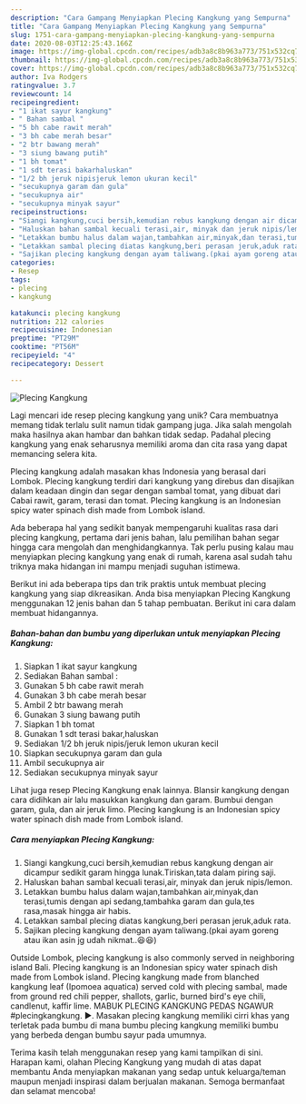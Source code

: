 ```yaml
---
description: "Cara Gampang Menyiapkan Plecing Kangkung yang Sempurna"
title: "Cara Gampang Menyiapkan Plecing Kangkung yang Sempurna"
slug: 1751-cara-gampang-menyiapkan-plecing-kangkung-yang-sempurna
date: 2020-08-03T12:25:43.166Z
image: https://img-global.cpcdn.com/recipes/adb3a8c8b963a773/751x532cq70/plecing-kangkung-foto-resep-utama.jpg
thumbnail: https://img-global.cpcdn.com/recipes/adb3a8c8b963a773/751x532cq70/plecing-kangkung-foto-resep-utama.jpg
cover: https://img-global.cpcdn.com/recipes/adb3a8c8b963a773/751x532cq70/plecing-kangkung-foto-resep-utama.jpg
author: Iva Rodgers
ratingvalue: 3.7
reviewcount: 14
recipeingredient:
- "1 ikat sayur kangkung"
- " Bahan sambal "
- "5 bh cabe rawit merah"
- "3 bh cabe merah besar"
- "2 btr bawang merah"
- "3 siung bawang putih"
- "1 bh tomat"
- "1 sdt terasi bakarhaluskan"
- "1/2 bh jeruk nipisjeruk lemon ukuran kecil"
- "secukupnya garam dan gula"
- "secukupnya air"
- "secukupnya minyak sayur"
recipeinstructions:
- "Siangi kangkung,cuci bersih,kemudian rebus kangkung dengan air dicampur sedikit garam hingga lunak.Tiriskan,tata dalam piring saji."
- "Haluskan bahan sambal kecuali terasi,air, minyak dan jeruk nipis/lemon."
- "Letakkan bumbu halus dalam wajan,tambahkan air,minyak,dan terasi,tumis dengan api sedang,tambahka garam dan gula,tes rasa,masak hingga air habis."
- "Letakkan sambal plecing diatas kangkung,beri perasan jeruk,aduk rata."
- "Sajikan plecing kangkung dengan ayam taliwang.(pkai ayam goreng atau ikan asin jg udah nikmat..😆😆)"
categories:
- Resep
tags:
- plecing
- kangkung

katakunci: plecing kangkung 
nutrition: 212 calories
recipecuisine: Indonesian
preptime: "PT29M"
cooktime: "PT56M"
recipeyield: "4"
recipecategory: Dessert

---
```



![Plecing Kangkung](https://img-global.cpcdn.com/recipes/adb3a8c8b963a773/751x532cq70/plecing-kangkung-foto-resep-utama.jpg)

Lagi mencari ide resep plecing kangkung yang unik? Cara membuatnya memang tidak terlalu sulit namun tidak gampang juga. Jika salah mengolah maka hasilnya akan hambar dan bahkan tidak sedap. Padahal plecing kangkung yang enak seharusnya memiliki aroma dan cita rasa yang dapat memancing selera kita.

Plecing kangkung adalah masakan khas Indonesia yang berasal dari Lombok. Plecing kangkung terdiri dari kangkung yang direbus dan disajikan dalam keadaan dingin dan segar dengan sambal tomat, yang dibuat dari Cabai rawit, garam, terasi dan tomat. Plecing kangkung is an Indonesian spicy water spinach dish made from Lombok island.

Ada beberapa hal yang sedikit banyak mempengaruhi kualitas rasa dari plecing kangkung, pertama dari jenis bahan, lalu pemilihan bahan segar hingga cara mengolah dan menghidangkannya. Tak perlu pusing kalau mau menyiapkan plecing kangkung yang enak di rumah, karena asal sudah tahu triknya maka hidangan ini mampu menjadi suguhan istimewa.


Berikut ini ada beberapa tips dan trik praktis untuk membuat plecing kangkung yang siap dikreasikan. Anda bisa menyiapkan Plecing Kangkung menggunakan 12 jenis bahan dan 5 tahap pembuatan. Berikut ini cara dalam membuat hidangannya.

<!--inarticleads1-->

##### Bahan-bahan dan bumbu yang diperlukan untuk menyiapkan Plecing Kangkung:

1. Siapkan 1 ikat sayur kangkung
1. Sediakan  Bahan sambal :
1. Gunakan 5 bh cabe rawit merah
1. Gunakan 3 bh cabe merah besar
1. Ambil 2 btr bawang merah
1. Gunakan 3 siung bawang putih
1. Siapkan 1 bh tomat
1. Gunakan 1 sdt terasi bakar,haluskan
1. Sediakan 1/2 bh jeruk nipis/jeruk lemon ukuran kecil
1. Siapkan secukupnya garam dan gula
1. Ambil secukupnya air
1. Sediakan secukupnya minyak sayur


Lihat juga resep Plecing Kangkung enak lainnya. Blansir kangkung dengan cara didihkan air lalu masukkan kangkung dan garam. Bumbui dengan garam, gula, dan air jeruk limo. Plecing kangkung is an Indonesian spicy water spinach dish made from Lombok island. 

<!--inarticleads2-->

##### Cara menyiapkan Plecing Kangkung:

1. Siangi kangkung,cuci bersih,kemudian rebus kangkung dengan air dicampur sedikit garam hingga lunak.Tiriskan,tata dalam piring saji.
1. Haluskan bahan sambal kecuali terasi,air, minyak dan jeruk nipis/lemon.
1. Letakkan bumbu halus dalam wajan,tambahkan air,minyak,dan terasi,tumis dengan api sedang,tambahka garam dan gula,tes rasa,masak hingga air habis.
1. Letakkan sambal plecing diatas kangkung,beri perasan jeruk,aduk rata.
1. Sajikan plecing kangkung dengan ayam taliwang.(pkai ayam goreng atau ikan asin jg udah nikmat..😆😆)


Outside Lombok, plecing kangkung is also commonly served in neighboring island Bali. Plecing kangkung is an Indonesian spicy water spinach dish made from Lombok island. Plecing kangkung made from blanched kangkung leaf (Ipomoea aquatica) served cold with plecing sambal, made from ground red chili pepper, shallots, garlic, burned bird&#39;s eye chili, candlenut, kaffir lime. MABUK PLECING KANGKUNG PEDAS NGAWUR #plecingkangkung. ►. Masakan plecing kangkung memiliki cirri khas yang terletak pada bumbu di mana bumbu plecing kangkung memiliki bumbu yang berbeda dengan bumbu sayur pada umumnya. 

Terima kasih telah menggunakan resep yang kami tampilkan di sini. Harapan kami, olahan Plecing Kangkung yang mudah di atas dapat membantu Anda menyiapkan makanan yang sedap untuk keluarga/teman maupun menjadi inspirasi dalam berjualan makanan. Semoga bermanfaat dan selamat mencoba!
